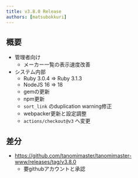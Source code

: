 ```yaml
---
title: v3.8.0 Release
authors: [matsubokkuri]
---
```


<!-- truncate -->

## 概要

- 管理者向け
  - メーカー一覧の表示速度改善
- システム内部
  - Ruby 3.0.4 => Ruby 3.1.3
  - NodeJS 16 => 18
  - gemの更新
  - npm更新
  - `sort_link` のduplication warning修正
  - webpacker更新と設定調整
  - `actions/checkout@v3` へ変更

## 差分


- https://github.com/tanomimaster/tanomimaster-www/releases/tag/v3.8.0
  - 要githubアカウントと承認

